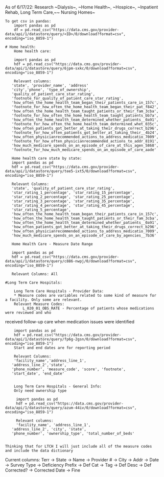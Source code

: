 As of 6/17/22:
    Research ~Dialysis~, ~Home Health~, ~Hospice~, ~Inpatient Rehab, Long Term Care,~~ Nursing Homes~

    To get csv in pandas:
        import pandas as pd
        df = pd.read_csv("https://data.cms.gov/provider-data/api/1/datastore/query/<ID>/0/download?format=csv", encoding="iso_8859-1")

    # Home health:
        Home health care:

        import pandas as pd
        hdf = pd.read_csv("https://data.cms.gov/provider-data/api/1/datastore/query/6jpm-sxkc/0/download?format=csv", encoding="iso_8859-1")

        Relevant columns:
       'state', 'provider_name', 'address'
       'city','phone', 'type_of_ownership',
       'quality_of_patient_care_star_rating',
       'footnote_for_quality_of_patient_care_star_rating',
       'how_often_the_home_health_team_began_their_patients_care_in_157c',
       'footnote_for_how_often_the_home_health_team_began_their_pat_f842',
       'how_often_the_home_health_team_taught_patients_or_their_fam_3cba',
       'footnote_for_how_often_the_home_health_team_taught_patients_bb7a',
       'how_often_the_home_health_team_determined_whether_patients__0a91',
       'footnote_for_how_often_the_home_health_team_determined_whet_035c',
       'how_often_patients_got_better_at_taking_their_drugs_correct_b296',
       'footnote_for_how_often_patients_got_better_at_taking_their__4b24',
       'how_often_physicianrecommended_actions_to_address_medicatio_7009',
       'footnote_for_how_often_physicianrecommended_actions_to_addr_8191',
       'how_much_medicare_spends_on_an_episode_of_care_at_this_agen_5868',
       'footnote_for_how_much_medicare_spends_on_an_episode_of_care_aade'

       Home health care state by state:
       import pandas as pd
       hdf = pd.read_csv("https://data.cms.gov/provider-data/api/1/datastore/query/tee5-ixt5/0/download?format=csv", encoding="iso_8859-1")

       Relevant Columns:
       'state', 'quality_of_patient_care_star_rating',
       'star_rating_1_percentage', 'star_rating_15_percentage',
       'star_rating_2_percentage', 'star_rating_25_percentage',
       'star_rating_3_percentage', 'star_rating_35_percentage',
       'star_rating_4_percentage', 'star_rating_45_percentage',
       'star_rating_5_percentage',
       'how_often_the_home_health_team_began_their_patients_care_in_157c',
       'how_often_the_home_health_team_taught_patients_or_their_fam_3cba',
       'how_often_the_home_health_team_determined_whether_patients__0a91',
       'how_often_patients_got_better_at_taking_their_drugs_correct_b296',
       'how_often_physicianrecommended_actions_to_address_medicatio_7009',
       'how_much_medicare_spends_on_an_episode_of_care_by_agencies__7b36'

       Home Health Care - Measure Date Range

       import pandas as pd
       hdf = pd.read_csv("https://data.cms.gov/provider-data/api/1/datastore/query/c886-nwpj/0/download?format=csv", encoding="iso_8859-1")

       Relevant Columns: All

    #Long Term Care Hospitals:

        Long Term Care Hospitals - Provider Data:
        * Measure codes are variables related to some kind of measure for a facility. Only some are relevant.
        Relevant Measure Codes: 
            L_020_01_OBS_RATE - Percentage of patients whose medications were reviewed and who
received follow-up care when medication issues were identified

        import pandas as pd
        hdf = pd.read_csv("https://data.cms.gov/provider-data/api/1/datastore/query/fp6g-2gsn/0/download?format=csv", encoding="iso_8859-1")
        Start and end dates are for reporting period

        Relevant Columns:
        'facility_name','address_line_1',
       'address_line_2','state',
       'phone_number', 'measure_code', 'score', 'footnote',
       'start_date', 'end_date'


        Long Term Care Hospitals - General Info: 
        Only need ownership type

         import pandas as pd
         hdf = pd.read_csv("https://data.cms.gov/provider-data/api/1/datastore/query/azum-44iv/0/download?format=csv", encoding="iso_8859-1")

         Relevant columns:
         'facility_name', 'address_line_1',
       'address_line_2', 'city', 'state',
       'phone_number', 'ownership_type', 'total_number_of_beds'
    

    Thinking that for LTCH I will just include all of the measure codes and include the data dictionary


Current columns:
    Terr -> State -> Name -> Provider # -> City -> Addr -> Date -> Survey Type -> Deficiency Prefix -> Def Cat -> Tag -> Def Desc
    -> Def Corrected? -> Corrected Date -> Fine

       



    